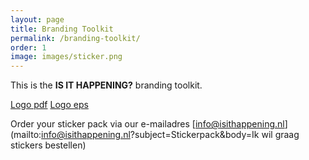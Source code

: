 ```yaml
---
layout: page
title: Branding Toolkit
permalink: /branding-toolkit/
order: 1
image: images/sticker.png
---
```


This is the **IS IT HAPPENING?** branding toolkit.

[Logo pdf](/attachments/test.pdf)
[Logo eps](/attachments/test.eps)

Order your sticker pack via our e-mailadres [info@isithappening.nl](mailto:info@isithappening.nl?subject=Stickerpack&body=Ik wil graag stickers bestellen)